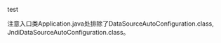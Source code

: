 test

注意入口类Application.java处排除了DataSourceAutoConfiguration.class, JndiDataSourceAutoConfiguration.class。
